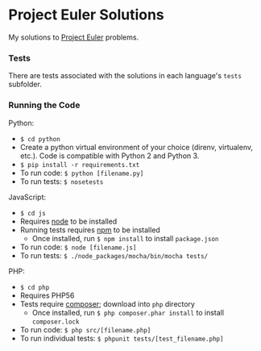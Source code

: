 # Project Euler Solutions

My solutions to [Project Euler](https://projecteuler.net/archives) problems.

### Tests

There are tests associated with the solutions in each language's `tests` subfolder.


### Running the Code

Python:
 * `$ cd python`
 * Create a python virtual environment of your choice (direnv, virtualenv, etc.). Code is compatible with Python 2 and Python 3.
 * `$ pip install -r requirements.txt`
 * To run code: `$ python [filename.py]`
 * To run tests: `$ nosetests`


JavaScript:
 * `$ cd js`
 * Requires [node](https://nodejs.org/) to be installed
 * Running tests requires [npm](https://www.npmjs.com/) to be installed
   * Once installed, run `$ npm install` to install `package.json`
 * To run code: `$ node [filename.js]`
 * To run tests: `$ ./node_packages/mocha/bin/mocha tests/`


PHP:
 * `$ cd php`
 * Requires PHP56
 * Tests require [composer](https://getcomposer.org/download/); download into `php` directory
   * Once installed, run `$ php composer.phar install` to install `composer.lock`
 * To run code: `$ php src/[filename.php]`
 * To run individual tests: `$ phpunit tests/[test_filename.php]`

